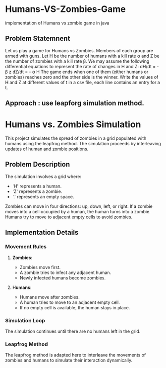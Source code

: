 # Humans-VS-Zombies-Game
implementation of Humans vs zombie game in java 

## Problem Statemnent
Let us play a game for Humans vs Zombies. Members of each group are armed with guns. Let H
be the number of humans with a kill rate α and Z be the number of zombies with a kill rate β. We
may assume the following differential equations to represent the rate of changes in H and Z:
           dH/dt = - β z 
           dZ/dt = - α H
The game ends when one of them (either humans or zombies) reaches zero and the other side is the winner. 
Write the values of H and Z at different values of t in a csv file, each line contains an entry for a t.

##  Approach :  use leapforg simulation method.
# Humans vs. Zombies Simulation

This project simulates the spread of zombies in a grid populated with humans using the leapfrog method. The simulation proceeds by interleaving updates of human and zombie positions.

## Problem Description

The simulation involves a grid where:
- 'H' represents a human.
- 'Z' represents a zombie.
- '.' represents an empty space.

Zombies can move in four directions: up, down, left, or right. If a zombie moves into a cell occupied by a human, the human turns into a zombie. Humans try to move to adjacent empty cells to avoid zombies.

## Implementation Details


### Movement Rules

1. **Zombies**:
   - Zombies move first.
   - A zombie tries to infect any adjacent human.
   - Newly infected humans become zombies.

2. **Humans**:
   - Humans move after zombies.
   - A human tries to move to an adjacent empty cell.
   - If no empty cell is available, the human stays in place.

### Simulation Loop

The simulation continues until there are no humans left in the grid.

### Leapfrog Method

The leapfrog method is adapted here to interleave the movements of zombies and humans to simulate their interaction dynamically.

